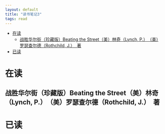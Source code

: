 ```yaml
---
layout: default
title: "读书笔记3"
tags: read
---
```

- [在读](#在读)
  - [战胜华尔街（珍藏版）Beating the Street（美）林奇（Lynch, P.）　（美）罗瑟查尔德（Rothchild, J.）　著](#战胜华尔街珍藏版beating-the-street美林奇lynch-p美罗瑟查尔德rothchild-j著)
- [已读](#已读)


# 在读
## 战胜华尔街（珍藏版）Beating the Street（美）林奇（Lynch, P.）　（美）罗瑟查尔德（Rothchild, J.）　著

# 已读 